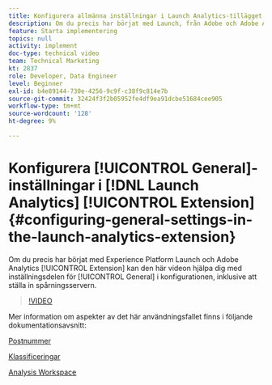 ```yaml
---
title: Konfigurera allmänna inställningar i Launch Analytics-tillägget
description: Om du precis har börjat med Launch, från Adobe och Adobe Analytics-tillägget, kan den här videon hjälpa dig med den allmänna inställningsdelen av konfigurationen, inklusive att ställa in spårningsservern.
feature: Starta implementering
topics: null
activity: implement
doc-type: technical video
team: Technical Marketing
kt: 2837
role: Developer, Data Engineer
level: Beginner
exl-id: b4e89144-730e-4256-9c9f-c38f9c814e7b
source-git-commit: 32424f3f2b05952fe4df9ea91dcbe51684cee905
workflow-type: tm+mt
source-wordcount: '128'
ht-degree: 9%

---
```


# Konfigurera [!UICONTROL General]-inställningar i [!DNL Launch Analytics] [!UICONTROL Extension] {#configuring-general-settings-in-the-launch-analytics-extension}

Om du precis har börjat med Experience Platform Launch och Adobe Analytics [!UICONTROL Extension] kan den här videon hjälpa dig med inställningsdelen för [!UICONTROL General] i konfigurationen, inklusive att ställa in spårningsservern.

>[!VIDEO](https://video.tv.adobe.com/v/27093/?quality=9)

Mer information om aspekter av det här användningsfallet finns i följande dokumentationsavsnitt:

[Postnummer](https://docs.adobe.com/help/en/analytics/components/variables/dimensions-reports/reports-zip.html)

[Klassificeringar](https://docs.adobe.com/content/help/en/analytics/components/classifications/c-classifications.html)

[Analysis Workspace](https://docs.adobe.com/content/help/en/analytics/analyze/analysis-workspace/analysis-workspace-features.html)
